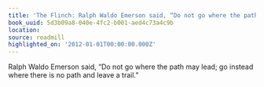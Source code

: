```yaml
---
title: 'The Flinch: Ralph Waldo Emerson said, “Do not go where the path may lead…'
book_uuid: 5d3b09a8-040e-4fc2-b001-aed4c73a4c9b
location: 
source: readmill
highlighted_on: '2012-01-01T00:00:00.000Z'
---
```


Ralph Waldo Emerson said, “Do not go where the path may lead; go instead where there is no path and leave a trail.”